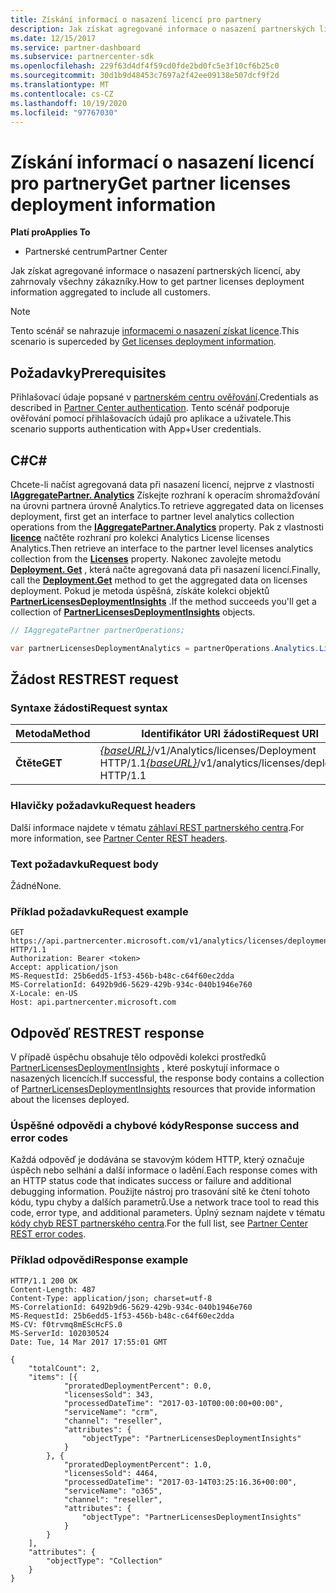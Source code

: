 ```yaml
---
title: Získání informací o nasazení licencí pro partnery
description: Jak získat agregované informace o nasazení partnerských licencí, aby zahrnovaly všechny zákazníky.
ms.date: 12/15/2017
ms.service: partner-dashboard
ms.subservice: partnercenter-sdk
ms.openlocfilehash: 229f63d4df4f59cd0fde2bd0fc5e3f10cf6b25c0
ms.sourcegitcommit: 30d1b9d48453c7697a2f42ee09138e507dcf9f2d
ms.translationtype: MT
ms.contentlocale: cs-CZ
ms.lasthandoff: 10/19/2020
ms.locfileid: "97767030"
---
```

# <a name="get-partner-licenses-deployment-information"></a><span data-ttu-id="d6fd4-103">Získání informací o nasazení licencí pro partnery</span><span class="sxs-lookup"><span data-stu-id="d6fd4-103">Get partner licenses deployment information</span></span>

<span data-ttu-id="d6fd4-104">**Platí pro**</span><span class="sxs-lookup"><span data-stu-id="d6fd4-104">**Applies To**</span></span>

- <span data-ttu-id="d6fd4-105">Partnerské centrum</span><span class="sxs-lookup"><span data-stu-id="d6fd4-105">Partner Center</span></span>

<span data-ttu-id="d6fd4-106">Jak získat agregované informace o nasazení partnerských licencí, aby zahrnovaly všechny zákazníky.</span><span class="sxs-lookup"><span data-stu-id="d6fd4-106">How to get partner licenses deployment information aggregated to include all customers.</span></span>

> [!NOTE]
> <span data-ttu-id="d6fd4-107">Tento scénář se nahrazuje [informacemi o nasazení získat licence](get-licenses-deployment-information.md).</span><span class="sxs-lookup"><span data-stu-id="d6fd4-107">This scenario is superceded by [Get licenses deployment information](get-licenses-deployment-information.md).</span></span>

## <a name="prerequisites"></a><span data-ttu-id="d6fd4-108">Požadavky</span><span class="sxs-lookup"><span data-stu-id="d6fd4-108">Prerequisites</span></span>

<span data-ttu-id="d6fd4-109">Přihlašovací údaje popsané v [partnerském centru ověřování](partner-center-authentication.md).</span><span class="sxs-lookup"><span data-stu-id="d6fd4-109">Credentials as described in [Partner Center authentication](partner-center-authentication.md).</span></span> <span data-ttu-id="d6fd4-110">Tento scénář podporuje ověřování pomocí přihlašovacích údajů pro aplikace a uživatele.</span><span class="sxs-lookup"><span data-stu-id="d6fd4-110">This scenario supports authentication with App+User credentials.</span></span>

## <a name="c"></a><span data-ttu-id="d6fd4-111">C\#</span><span class="sxs-lookup"><span data-stu-id="d6fd4-111">C\#</span></span>

<span data-ttu-id="d6fd4-112">Chcete-li načíst agregovaná data při nasazení licencí, nejprve z vlastnosti [**IAggregatePartner. Analytics**](/dotnet/api/microsoft.store.partnercenter.ipartner.analytics) Získejte rozhraní k operacím shromažďování na úrovni partnera úrovně Analytics.</span><span class="sxs-lookup"><span data-stu-id="d6fd4-112">To retrieve aggregated data on licenses deployment, first get an interface to partner level analytics collection operations from the [**IAggregatePartner.Analytics**](/dotnet/api/microsoft.store.partnercenter.ipartner.analytics) property.</span></span> <span data-ttu-id="d6fd4-113">Pak z vlastnosti [**licence**](/dotnet/api/microsoft.store.partnercenter.analytics.ipartneranalyticscollection.licenses) načtěte rozhraní pro kolekci Analytics License licenses Analytics.</span><span class="sxs-lookup"><span data-stu-id="d6fd4-113">Then retrieve an interface to the partner level licenses analytics collection from the [**Licenses**](/dotnet/api/microsoft.store.partnercenter.analytics.ipartneranalyticscollection.licenses) property.</span></span> <span data-ttu-id="d6fd4-114">Nakonec zavolejte metodu [**Deployment. Get**](/dotnet/api/microsoft.store.partnercenter.genericoperations.ientireentitycollectionretrievaloperations-2.get) , která načte agregovaná data při nasazení licencí.</span><span class="sxs-lookup"><span data-stu-id="d6fd4-114">Finally, call the [**Deployment.Get**](/dotnet/api/microsoft.store.partnercenter.genericoperations.ientireentitycollectionretrievaloperations-2.get) method to get the aggregated data on licenses deployment.</span></span> <span data-ttu-id="d6fd4-115">Pokud je metoda úspěšná, získáte kolekci objektů [**PartnerLicensesDeploymentInsights**](/dotnet/api/microsoft.store.partnercenter.models.analytics.partnerlicensesdeploymentinsights) .</span><span class="sxs-lookup"><span data-stu-id="d6fd4-115">If the method succeeds you'll get a collection of [**PartnerLicensesDeploymentInsights**](/dotnet/api/microsoft.store.partnercenter.models.analytics.partnerlicensesdeploymentinsights) objects.</span></span>

``` csharp
// IAggregatePartner partnerOperations;

var partnerLicensesDeploymentAnalytics = partnerOperations.Analytics.Licenses.Deployment.Get();
```

## <a name="rest-request"></a><span data-ttu-id="d6fd4-116">Žádost REST</span><span class="sxs-lookup"><span data-stu-id="d6fd4-116">REST request</span></span>

### <a name="request-syntax"></a><span data-ttu-id="d6fd4-117">Syntaxe žádosti</span><span class="sxs-lookup"><span data-stu-id="d6fd4-117">Request syntax</span></span>

| <span data-ttu-id="d6fd4-118">Metoda</span><span class="sxs-lookup"><span data-stu-id="d6fd4-118">Method</span></span>  | <span data-ttu-id="d6fd4-119">Identifikátor URI žádosti</span><span class="sxs-lookup"><span data-stu-id="d6fd4-119">Request URI</span></span>                                                                           |
|---------|---------------------------------------------------------------------------------------|
| <span data-ttu-id="d6fd4-120">**Čtěte**</span><span class="sxs-lookup"><span data-stu-id="d6fd4-120">**GET**</span></span> | <span data-ttu-id="d6fd4-121">[*{baseURL}*](partner-center-rest-urls.md)/v1/Analytics/licenses/Deployment HTTP/1.1</span><span class="sxs-lookup"><span data-stu-id="d6fd4-121">[*{baseURL}*](partner-center-rest-urls.md)/v1/analytics/licenses/deployment HTTP/1.1</span></span> |

### <a name="request-headers"></a><span data-ttu-id="d6fd4-122">Hlavičky požadavku</span><span class="sxs-lookup"><span data-stu-id="d6fd4-122">Request headers</span></span>

<span data-ttu-id="d6fd4-123">Další informace najdete v tématu [záhlaví REST partnerského centra](headers.md).</span><span class="sxs-lookup"><span data-stu-id="d6fd4-123">For more information, see [Partner Center REST headers](headers.md).</span></span>

### <a name="request-body"></a><span data-ttu-id="d6fd4-124">Text požadavku</span><span class="sxs-lookup"><span data-stu-id="d6fd4-124">Request body</span></span>

<span data-ttu-id="d6fd4-125">Žádné</span><span class="sxs-lookup"><span data-stu-id="d6fd4-125">None.</span></span>

### <a name="request-example"></a><span data-ttu-id="d6fd4-126">Příklad požadavku</span><span class="sxs-lookup"><span data-stu-id="d6fd4-126">Request example</span></span>

```http
GET https://api.partnercenter.microsoft.com/v1/analytics/licenses/deployment HTTP/1.1
Authorization: Bearer <token>
Accept: application/json
MS-RequestId: 25b6edd5-1f53-456b-b48c-c64f60ec2dda
MS-CorrelationId: 6492b9d6-5629-429b-934c-040b1946e760
X-Locale: en-US
Host: api.partnercenter.microsoft.com
```

## <a name="rest-response"></a><span data-ttu-id="d6fd4-127">Odpověď REST</span><span class="sxs-lookup"><span data-stu-id="d6fd4-127">REST response</span></span>

<span data-ttu-id="d6fd4-128">V případě úspěchu obsahuje tělo odpovědi kolekci prostředků [PartnerLicensesDeploymentInsights](analytics-resources.md#partnerlicensesdeploymentinsights) , které poskytují informace o nasazených licencích.</span><span class="sxs-lookup"><span data-stu-id="d6fd4-128">If successful, the response body contains a collection of [PartnerLicensesDeploymentInsights](analytics-resources.md#partnerlicensesdeploymentinsights) resources that provide information about the licenses deployed.</span></span>

### <a name="response-success-and-error-codes"></a><span data-ttu-id="d6fd4-129">Úspěšné odpovědi a chybové kódy</span><span class="sxs-lookup"><span data-stu-id="d6fd4-129">Response success and error codes</span></span>

<span data-ttu-id="d6fd4-130">Každá odpověď je dodávána se stavovým kódem HTTP, který označuje úspěch nebo selhání a další informace o ladění.</span><span class="sxs-lookup"><span data-stu-id="d6fd4-130">Each response comes with an HTTP status code that indicates success or failure and additional debugging information.</span></span> <span data-ttu-id="d6fd4-131">Použijte nástroj pro trasování sítě ke čtení tohoto kódu, typu chyby a dalších parametrů.</span><span class="sxs-lookup"><span data-stu-id="d6fd4-131">Use a network trace tool to read this code, error type, and additional parameters.</span></span> <span data-ttu-id="d6fd4-132">Úplný seznam najdete v tématu [kódy chyb REST partnerského centra](error-codes.md).</span><span class="sxs-lookup"><span data-stu-id="d6fd4-132">For the full list, see [Partner Center REST error codes](error-codes.md).</span></span>

### <a name="response-example"></a><span data-ttu-id="d6fd4-133">Příklad odpovědi</span><span class="sxs-lookup"><span data-stu-id="d6fd4-133">Response example</span></span>

```http
HTTP/1.1 200 OK
Content-Length: 487
Content-Type: application/json; charset=utf-8
MS-CorrelationId: 6492b9d6-5629-429b-934c-040b1946e760
MS-RequestId: 25b6edd5-1f53-456b-b48c-c64f60ec2dda
MS-CV: f0trvmq8mEScHcFS.0
MS-ServerId: 102030524
Date: Tue, 14 Mar 2017 17:55:01 GMT

{
    "totalCount": 2,
    "items": [{
            "proratedDeploymentPercent": 0.0,
            "licensesSold": 343,
            "processedDateTime": "2017-03-10T00:00:00+00:00",
            "serviceName": "crm",
            "channel": "reseller",
            "attributes": {
                "objectType": "PartnerLicensesDeploymentInsights"
            }
        }, {
            "proratedDeploymentPercent": 1.0,
            "licensesSold": 4464,
            "processedDateTime": "2017-03-14T03:25:16.36+00:00",
            "serviceName": "o365",
            "channel": "reseller",
            "attributes": {
                "objectType": "PartnerLicensesDeploymentInsights"
            }
        }
    ],
    "attributes": {
        "objectType": "Collection"
    }
}
```

